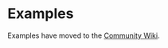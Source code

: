 # Examples

Examples have moved to the [Community Wiki](https://github.com/explodinglabs/jsonrpcserver/wiki).
